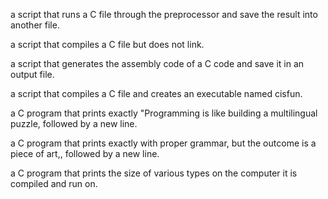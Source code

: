 a script that runs a C file through the preprocessor and save the result into another file.

a script that compiles a C file but does not link.

a script that generates the assembly code of a C code and save it in an output file.

a script that compiles a C file and creates an executable named cisfun.

 a C program that prints exactly "Programming is like building a multilingual puzzle, followed by a new line.

a C program that prints exactly with proper grammar, but the outcome is a piece of art,, followed by a new line.

a C program that prints the size of various types on the computer it is compiled and run on.

